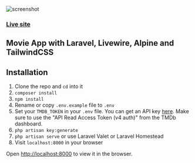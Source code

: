 ![screenshot](https://i.ibb.co/dmp72tq/Laravel-Movies-App-Screenshot.png)

### <a href="https://movies-app-demo.herokuapp.com/" target="_blank">Live site</a>

## Movie App with Laravel, Livewire, Alpine and TailwindCSS

## Installation

1. Clone the repo and `cd` into it
1. `composer install`
2. `npm install`
3. Rename or copy `.env.example` file to `.env`
4. Set your `TMDB_TOKEN` in your `.env` file. You can get an API key [here](https://www.themoviedb.org/documentation/api). Make sure to use the "API Read Access Token (v4 auth)" from the TMDb dashboard.
5. `php artisan key:generate`
6. `php artisan serve` or use Laravel Valet or Laravel Homestead
7. Visit `localhost:8000` in your browser

Open [http://localhost:8000](http://localhost:8000) to view it in the browser.
